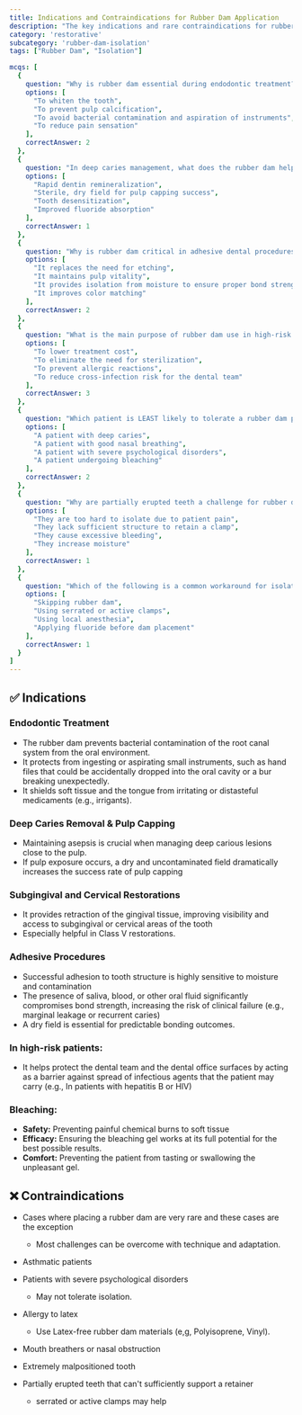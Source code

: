 ```yaml
---
title: Indications and Contraindications for Rubber Dam Application
description: "The key indications and rare contraindications for rubber dam use in dentistry"
category: 'restorative'
subcategory: 'rubber-dam-isolation'
tags: ["Rubber Dam", "Isolation"]

mcqs: [
  {
    question: "Why is rubber dam essential during endodontic treatment?",
    options: [
      "To whiten the tooth",
      "To prevent pulp calcification",
      "To avoid bacterial contamination and aspiration of instruments",
      "To reduce pain sensation"
    ],
    correctAnswer: 2
  },
  {
    question: "In deep caries management, what does the rubber dam help ensure?",
    options: [
      "Rapid dentin remineralization",
      "Sterile, dry field for pulp capping success",
      "Tooth desensitization",
      "Improved fluoride absorption"
    ],
    correctAnswer: 1
  },
  {
    question: "Why is rubber dam critical in adhesive dental procedures?",
    options: [
      "It replaces the need for etching",
      "It maintains pulp vitality",
      "It provides isolation from moisture to ensure proper bond strength",
      "It improves color matching"
    ],
    correctAnswer: 2
  },
  {
    question: "What is the main purpose of rubber dam use in high-risk patients (e.g., with HIV or Hepatitis B)?",
    options: [
      "To lower treatment cost",
      "To eliminate the need for sterilization",
      "To prevent allergic reactions",
      "To reduce cross-infection risk for the dental team"
    ],
    correctAnswer: 3
  },
  {
    question: "Which patient is LEAST likely to tolerate a rubber dam placement?",
    options: [
      "A patient with deep caries",
      "A patient with good nasal breathing",
      "A patient with severe psychological disorders",
      "A patient undergoing bleaching"
    ],
    correctAnswer: 2
  },
  {
    question: "Why are partially erupted teeth a challenge for rubber dam placement?",
    options: [
      "They are too hard to isolate due to patient pain",
      "They lack sufficient structure to retain a clamp",
      "They cause excessive bleeding",
      "They increase moisture"
    ],
    correctAnswer: 1
  },
  {
    question: "Which of the following is a common workaround for isolating malpositioned teeth?",
    options: [
      "Skipping rubber dam",
      "Using serrated or active clamps",
      "Using local anesthesia",
      "Applying fluoride before dam placement"
    ],
    correctAnswer: 1
  }
]
---
```

## ✅ Indications
### Endodontic Treatment
- The rubber dam prevents bacterial contamination of the root canal system from the oral environment. 
- It protects from ingesting or aspirating small instruments, such as hand files that could be accidentally dropped into the oral cavity or a bur breaking unexpectedly.
- It shields soft tissue and the tongue from irritating or distasteful medicaments (e.g., irrigants).
### Deep Caries Removal & Pulp Capping
- Maintaining asepsis is crucial when managing deep carious lesions close to the pulp.
- If pulp exposure occurs, a dry and uncontaminated field dramatically increases the success rate of pulp capping
### Subgingival and Cervical Restorations
- It provides retraction of the gingival tissue, improving visibility and access to subgingival or cervical areas of the tooth
- Especially helpful in Class V restorations.
### Adhesive Procedures
- Successful adhesion to tooth structure is highly sensitive to moisture and contamination
- The presence of saliva, blood, or other oral fluid significantly compromises bond strength, increasing the risk of clinical failure (e.g., marginal leakage or recurrent caries)
- A dry field is essential for predictable bonding outcomes.
### In high-risk patients:
- It helps protect the dental team and the dental office surfaces by acting as a barrier against spread of infectious agents that the patient may carry (e.g., In patients with hepatitis B or HIV)
### Bleaching:
- **Safety:** Preventing painful chemical burns to soft tissue
- **Efficacy:** Ensuring the bleaching gel works at its full potential for the best possible results.
- **Comfort:** Preventing the patient from tasting or swallowing the unpleasant gel.
## ❌ Contraindications
- Cases where placing a rubber dam are very rare and these cases are the exception
	- Most challenges can be overcome with technique and adaptation.

- Asthmatic patients 
- Patients with severe psychological disorders
	- May not tolerate isolation.
- Allergy to latex
	- Use Latex-free rubber dam materials (e,g, Polyisoprene, Vinyl).
- Mouth breathers or nasal obstruction
- Extremely malpositioned tooth
- Partially erupted teeth that can't sufficiently support a retainer
	- serrated or active clamps may help
